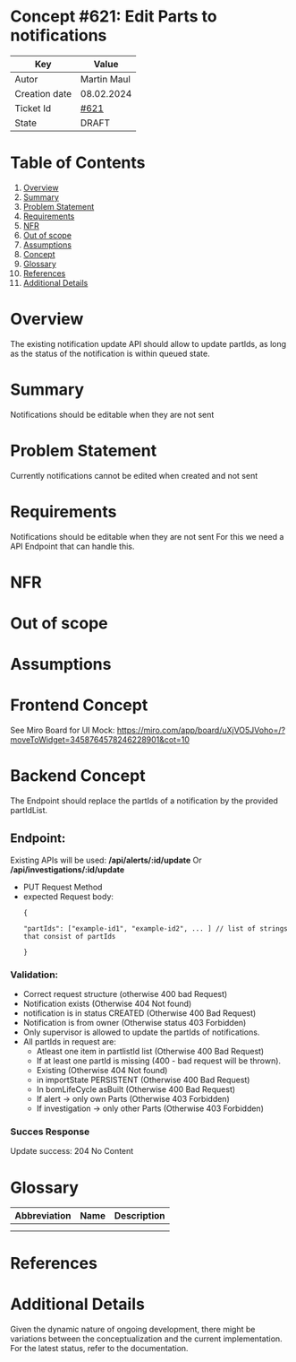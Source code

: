 # Concept #621: Edit Parts to notifications

| Key           | Value                                                                    |
|---------------|--------------------------------------------------------------------------|
| Autor         | Martin Maul                                                              |
| Creation date | 08.02.2024                                                               |
| Ticket Id     | [#621](https://github.com/eclipse-tractusx/traceability-foss/issues/621) |
| State         | DRAFT                                                                    |

# Table of Contents
1. [Overview](#overview)
2. [Summary](#summary)
3. [Problem Statement](#problem-statement)
4. [Requirements](#requirements)
5. [NFR](#nfr)
6. [Out of scope](#out-of-scope)
7. [Assumptions](#assumptions)
8. [Concept](#concept)
9. [Glossary](#glossary)
10. [References](#references)
11. [Additional Details](#additional-details)


# Overview
The existing notification update API should allow to update partIds, as long as the status of the notification is within queued state.
# Summary
Notifications should be editable when they are not sent
# Problem Statement
Currently notifications cannot be edited when created and not sent

# Requirements
Notifications should be editable when they are not sent
For this we need a API Endpoint that can handle this.
# NFR

# Out of scope

# Assumptions

# Frontend Concept
See Miro Board for UI Mock: https://miro.com/app/board/uXjVO5JVoho=/?moveToWidget=3458764578246228901&cot=10

# Backend Concept

The Endpoint should replace the partIds of a notification by the provided partIdList.

## Endpoint:

Existing APIs will be used: **/api/alerts/:id/update** Or **/api/investigations/:id/update**
- PUT Request Method
- expected Request body:
  ```
  {

  "partIds": ["example-id1", "example-id2", ... ] // list of strings that consist of partIds

  }
  ```
### Validation:

- Correct request structure (otherwise 400 bad Request)
- Notification exists (Otherwise 404 Not found)
- notification is in status CREATED (Otherwise 400 Bad Request)
- Notification is from owner (Otherwise status 403 Forbidden)
- Only supervisor is allowed to update the partIds of notifications.
- All partIds in request are:
    - Atleast one item in partlistId list (Otherwise 400 Bad Request)
    - If at least one partId is missing (400 - bad request will be thrown).
    - Existing (Otherwise 404 Not found)
    - in importState PERSISTENT (Otherwise 400 Bad Request)
    - In bomLifeCycle asBuilt (Otherwise 400 Bad Request)
    - If alert -> only own Parts (Otherwise 403 Forbidden)
    - If investigation -> only other Parts (Otherwise 403 Forbidden)

### Succes Response
Update success: 204 No Content

# Glossary

| Abbreviation | Name | Description   |
|--------------|------|---------------|
|              |      |               |
|              |      |               |

# References

# Additional Details
Given the dynamic nature of ongoing development, there might be variations between the conceptualization and the current implementation. For the latest status, refer to the documentation.
